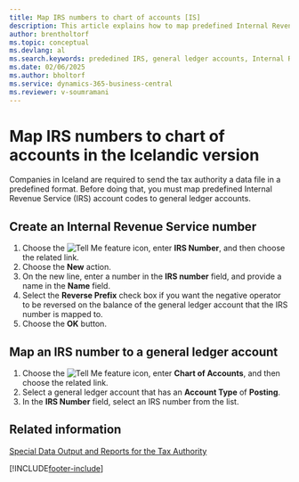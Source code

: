 ```yaml
---
title: Map IRS numbers to chart of accounts [IS]
description: This article explains how to map predefined Internal Revenue Service (IRS) account codes to general ledger accounts.
author: brentholtorf
ms.topic: conceptual
ms.devlang: al
ms.search.keywords: prededined IRS, general ledger accounts, Internal Revenue Service
ms.date: 02/06/2025
ms.author: bholtorf
ms.service: dynamics-365-business-central
ms.reviewer: v-soumramani
---
```


# Map IRS numbers to chart of accounts in the Icelandic version

Companies in Iceland are required to send the tax authority a data file in a predefined format. Before doing that, you must map predefined Internal Revenue Service (IRS) account codes to general ledger accounts.  

## Create an Internal Revenue Service number  

1. Choose the ![Tell Me feature](../../media/ui-search/search_small.png "Tell me what you want to do") icon, enter **IRS Number**, and then choose the related link.  
1. Choose the **New** action.  
1. On the new line, enter a number in the **IRS number** field, and provide a name in the **Name** field.  
1. Select the **Reverse Prefix** check box if you want the negative operator to be reversed on the balance of the general ledger account that the IRS number is mapped to.  
1. Choose the **OK** button.  

## Map an IRS number to a general ledger account  

1. Choose the ![Tell Me feature](../../media/ui-search/search_small.png "Tell me what you want to do") icon, enter **Chart of Accounts**, and then choose the related link.  
1. Select a general ledger account that has an **Account Type** of **Posting**.  
1. In the **IRS Number** field, select an IRS number from the list.  

## Related information

 [Special Data Output and Reports for the Tax Authority](special-data-output-and-reports-for-the-tax-authority.md)

[!INCLUDE[footer-include](../../includes/footer-banner.md)]
